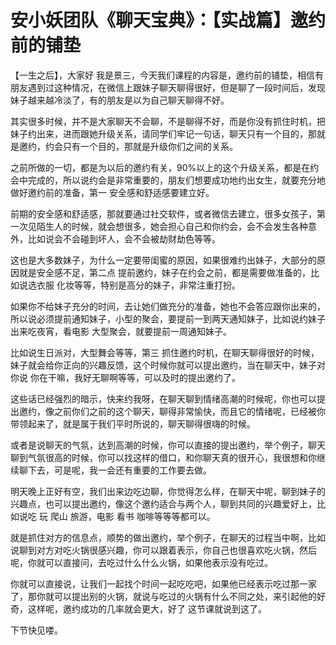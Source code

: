 # 安小妖团队《聊天宝典》：【实战篇】邀约前的铺垫

【一生之后】，大家好 我是景三，今天我们课程的内容是，邀约前的铺垫，相信有朋友遇到过这种情况，在微信上跟妹子聊天聊得很好，但是聊了一段时间后，发现妹子越来越冷淡了，有的朋友是以为自己聊天聊得不好。

其实很多时候，并不是大家聊天不会聊，不是聊得不好，而是你没有抓住时机，把妹子约出来，进而跟她升级关系，请同学们牢记一句话，聊天只有一个目的，那就是邀约，约会只有一个目的，那就是升级你们之间的关系。

之前所做的一切，都是为以后的邀约有关，90%以上的这个升级关系，都是在约会中完成的，所以说约会是非常重要的，朋友们想要成功地约出女生，就要充分地做好邀约前的准备，第一 安全感和舒适感要建立好。

前期的安全感和舒适感，那就要通过社交软件，或者微信去建立，很多女孩子，第一次见陌生人的时候，就会想很多，她会担心自己和你约会，会不会发生各种意外，比如说会不会碰到坏人，会不会被劫财劫色等等。

这也是大多数妹子，为什么一定要带闺蜜的原因，如果很难约出妹子，大部分的原因就是安全感不足，第二点 提前邀约，妹子在约会之前，都是需要做准备的，比如说选衣服 化妆等等，特别是高分的妹子，非常注重打扮。

如果你不给妹子充分的时间，去让她们做充分的准备，她也不会答应跟你出来的，所以说必须提前通知妹子，小型的聚会，要提前一到两天通知妹子，比如说约妹子出来吃夜宵，看电影 大型聚会，就要提前一周通知妹子。

比如说生日派对，大型舞会等等，第三 抓住邀约时机，在聊天聊得很好的时候，妹子就会给你正向的兴趣反馈，这个时候你就可以提出邀约，当在聊天中，妹子对你说 你在干嘛，我好无聊啊等等，可以及时的提出邀约了。

这些话已经强烈的暗示，快来约我呀，在聊天聊到情绪高潮的时候呢，你也可以提出邀约，像之前你们之前的这个聊天，聊得非常愉快，而且它的情绪呢，已经被你带领起来了，就是属于我们平时所说的，聊天聊得很嗨的时候。

或者是说聊天的气氛，达到高潮的时候，你可以直接的提出邀约，举个例子，聊天聊到气氛很高的时候，你可以找这样的借口，和你聊天真的很开心，我很想和你继续聊下去，可是呢，我一会还有重要的工作要去做。

明天晚上正好有空，我们出来边吃边聊，你觉得怎么样，在聊天中呢，聊到妹子的兴趣点，也可以提出邀约，像这个邀约适合与两个人，聊到共同的兴趣爱好上，比如说吃 玩 爬山 旅游，电影 看书 咖啡等等等都可以。

就是抓住对方的信息点，顺势的做出邀约，举个例子，在聊天的过程当中啊，比如说聊到对方对吃火锅很感兴趣，你可以跟着表示，你自己也很喜欢吃火锅，然后呢，你就可以直接问，去吃过什么什么火锅，如果他表示没有吃过。

你就可以直接说，让我们一起找个时间一起吃吃吧，如果他已经表示吃过那一家了，那你就可以提出别的火锅，就说与吃过的火锅有什么不同之处，来引起他的好奇，这样呢，邀约成功的几率就会更大，好了 这节课就说到这了。

下节快见喽。